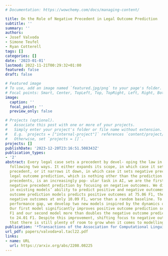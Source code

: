 ```yaml
---
# Documentation: https://wowchemy.com/docs/managing-content/

title: On the Role of Negative Precedent in Legal Outcome Prediction
subtitle: ''
summary: ''
authors:
- Josef Valvoda
- Simone Teufel
- Ryan Cotterell
tags: []
categories: []
date: '2023-01-01'
lastmod: 2022-11-21T00:29:32+01:00
featured: false
draft: false

# Featured image
# To use, add an image named `featured.jpg/png` to your page's folder.
# Focal points: Smart, Center, TopLeft, Top, TopRight, Left, Right, BottomLeft, Bottom, BottomRight.
image:
  caption: ''
  focal_point: ''
  preview_only: false

# Projects (optional).
#   Associate this post with one or more of your projects.
#   Simply enter your project's folder or file name without extension.
#   E.g. `projects = ["internal-project"]` references `content/project/deep-learning/index.md`.
#   Otherwise, set `projects = []`.
projects: []
publishDate: '2023-12-20T23:16:51.508343Z'
publication_types:
- '2'
abstract: Every legal case sets a precedent by devel- oping the law in one of the
  following two ways. It either expands its scope, in which case it sets positive
  precedent, or it narrows it down, in which case it sets negative precedent. While
  legal outcome prediction, which is nothing other than the prediction of positive
  precedents, is an increasingly pop- ular task in AI, we are the first to investigate
  negative precedent prediction by focusing on negative outcomes. We discover an asymmetry
  in existing models’ ability to predict positive and negative outcomes. Where state-of-the-art
  outcome prediction models predicts positive outcomes at 75.06 F1, they predicts
  negative outcomes at only 10.09 F1, worse than a random baseline. To address this
  performance gap, we develop two new models inspired by the dynamics of a court process.
  Our first model significantly improves positive outcome prediction score to 77.15
  F1 and our second model more than doubles the negative outcome prediction performance
  to 24.01 F1. Despite this improvement, shifting focus to negative outcomes reveals
  that there is still plenty of room to grow when it comes to modelling law.
publication: '*Transactions of the Association for Computational Linguistics*'
url_pdf: papers/valvoda+al.tacl22.pdf
links:
- name: URL
  url: https://arxiv.org/abs/2208.08225
---
```

